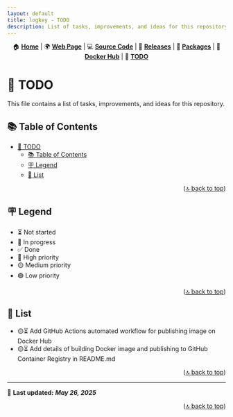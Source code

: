 ```yaml
---
layout: default
title: logkey - TODO
description: List of tasks, improvements, and ideas for this repository.
---
```


<!-- markdownlint-disable MD025 MD033 MD041 -->

<a id="readme-top"></a>

<div align=center>

🏠 **[Home](https://imfsiddiqui.github.io/logkey)** | 🌍 **[Web Page](https://imfsiddiqui.github.io/logkey)** | 💻 **[Source Code](https://github.com/imfsiddiqui/logkey)** | 🚀 **[Releases](https://github.com/imfsiddiqui/logkey/releases)** | 🎁 **[Packages](https://github.com/imfsiddiqui?tab=packages&repo_name=logkey)** | 🐳 **[Docker Hub](https://hub.docker.com/r/imfsiddiqui/logkey)** | 📝 **[TODO](./TODO.html)**

</div>

# 📝 TODO

This file contains a list of tasks, improvements, and ideas for this repository.

## 📚 Table of Contents

- [📝 TODO](#-todo)
  - [📚 Table of Contents](#-table-of-contents)
  - [🪧 Legend](#-legend)
  - [📝 List](#-list)

<p align="right">(<a href="#readme-top">🔝 back to top</a>)</p>

## 🪧 Legend

- ⏳ Not started
- 🔄 In progress
- ✅ Done
- 🔴 High priority
- 🟡 Medium priority
- 🟢 Low priority

<p align="right">(<a href="#readme-top">🔝 back to top</a>)</p>

## 📝 List

- 🟡⏳ Add GitHub Actions automated workflow for publishing image on Docker Hub
- 🟡⏳ Add details of building Docker image and publishing to GitHub Container Registry in README.md

<p align="right">(<a href="#readme-top">🔝 back to top</a>)</p>

---

📌 **Last updated:** ***May 26, 2025***

<p align="right">(<a href="#readme-top">🔝 back to top</a>)</p>
